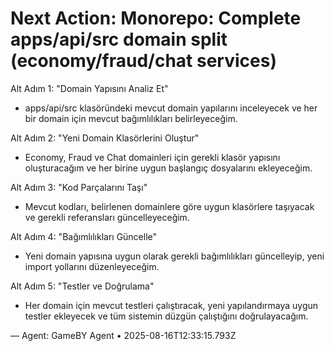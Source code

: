 # Next Action: Monorepo: Complete apps/api/src domain split (economy/fraud/chat services)

Alt Adım 1: "Domain Yapısını Analiz Et"
- apps/api/src klasöründeki mevcut domain yapılarını inceleyecek ve her bir domain için mevcut bağımlılıkları belirleyeceğim.

Alt Adım 2: "Yeni Domain Klasörlerini Oluştur"
- Economy, Fraud ve Chat domainleri için gerekli klasör yapısını oluşturacağım ve her birine uygun başlangıç dosyalarını ekleyeceğim.

Alt Adım 3: "Kod Parçalarını Taşı"
- Mevcut kodları, belirlenen domainlere göre uygun klasörlere taşıyacak ve gerekli referansları güncelleyeceğim.

Alt Adım 4: "Bağımlılıkları Güncelle"
- Yeni domain yapısına uygun olarak gerekli bağımlılıkları güncelleyip, yeni import yollarını düzenleyeceğim.

Alt Adım 5: "Testler ve Doğrulama"
- Her domain için mevcut testleri çalıştıracak, yeni yapılandırmaya uygun testler ekleyecek ve tüm sistemin düzgün çalıştığını doğrulayacağım.

— Agent: GameBY Agent • 2025-08-16T12:33:15.793Z
